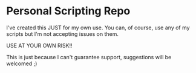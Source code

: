 Personal Scripting Repo
=================
I've created this JUST for my own use. You can, of course, use any of my scripts but I'm not accepting issues on them. 

USE AT YOUR OWN RISK!!

This is just because I can't guarantee support, suggestions will be welcomed ;)

